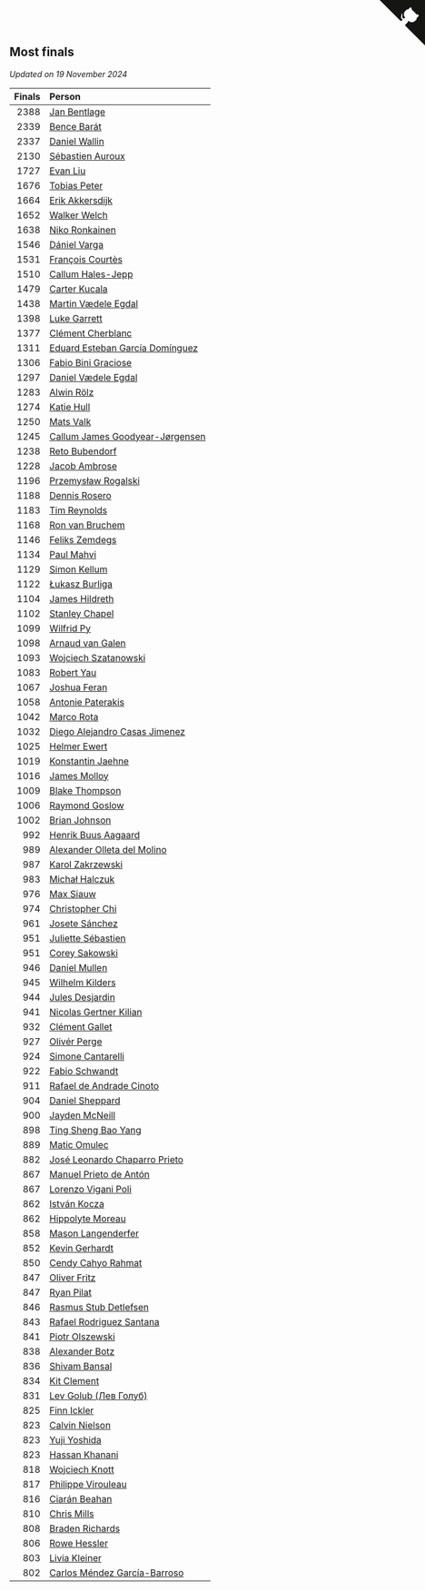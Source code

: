 ## Most finals

*Updated on 19 November 2024*

| Finals | Person |
| ---: | :--- |
| 2388 | [Jan Bentlage](https://www.worldcubeassociation.org/persons/2010BENT01) |
| 2339 | [Bence Barát](https://www.worldcubeassociation.org/persons/2008BARA01) |
| 2337 | [Daniel Wallin](https://www.worldcubeassociation.org/persons/2013WALL03) |
| 2130 | [Sébastien Auroux](https://www.worldcubeassociation.org/persons/2008AURO01) |
| 1727 | [Evan Liu](https://www.worldcubeassociation.org/persons/2009LIUE01) |
| 1676 | [Tobias Peter](https://www.worldcubeassociation.org/persons/2014PETE03) |
| 1664 | [Erik Akkersdijk](https://www.worldcubeassociation.org/persons/2005AKKE01) |
| 1652 | [Walker Welch](https://www.worldcubeassociation.org/persons/2011WELC01) |
| 1638 | [Niko Ronkainen](https://www.worldcubeassociation.org/persons/2010RONK01) |
| 1546 | [Dániel Varga](https://www.worldcubeassociation.org/persons/2008VARG01) |
| 1531 | [François Courtès](https://www.worldcubeassociation.org/persons/2008COUR01) |
| 1510 | [Callum Hales-Jepp](https://www.worldcubeassociation.org/persons/2012HALE01) |
| 1479 | [Carter Kucala](https://www.worldcubeassociation.org/persons/2015KUCA01) |
| 1438 | [Martin Vædele Egdal](https://www.worldcubeassociation.org/persons/2013EGDA02) |
| 1398 | [Luke Garrett](https://www.worldcubeassociation.org/persons/2017GARR05) |
| 1377 | [Clément Cherblanc](https://www.worldcubeassociation.org/persons/2014CHER05) |
| 1311 | [Eduard Esteban García Domínguez](https://www.worldcubeassociation.org/persons/2011EDUA01) |
| 1306 | [Fabio Bini Graciose](https://www.worldcubeassociation.org/persons/2010GRAC02) |
| 1297 | [Daniel Vædele Egdal](https://www.worldcubeassociation.org/persons/2013EGDA01) |
| 1283 | [Alwin Rölz](https://www.worldcubeassociation.org/persons/2016ROLZ01) |
| 1274 | [Katie Hull](https://www.worldcubeassociation.org/persons/2010HULL01) |
| 1250 | [Mats Valk](https://www.worldcubeassociation.org/persons/2007VALK01) |
| 1245 | [Callum James Goodyear-Jørgensen](https://www.worldcubeassociation.org/persons/2012GOOD02) |
| 1238 | [Reto Bubendorf](https://www.worldcubeassociation.org/persons/2012BUBE01) |
| 1228 | [Jacob Ambrose](https://www.worldcubeassociation.org/persons/2010AMBR01) |
| 1196 | [Przemysław Rogalski](https://www.worldcubeassociation.org/persons/2013ROGA02) |
| 1188 | [Dennis Rosero](https://www.worldcubeassociation.org/persons/2010ROSE03) |
| 1183 | [Tim Reynolds](https://www.worldcubeassociation.org/persons/2005REYN01) |
| 1168 | [Ron van Bruchem](https://www.worldcubeassociation.org/persons/2003BRUC01) |
| 1146 | [Feliks Zemdegs](https://www.worldcubeassociation.org/persons/2009ZEMD01) |
| 1134 | [Paul Mahvi](https://www.worldcubeassociation.org/persons/2012MAHV01) |
| 1129 | [Simon Kellum](https://www.worldcubeassociation.org/persons/2016KELL12) |
| 1122 | [Łukasz Burliga](https://www.worldcubeassociation.org/persons/2013BURL01) |
| 1104 | [James Hildreth](https://www.worldcubeassociation.org/persons/2009HILD01) |
| 1102 | [Stanley Chapel](https://www.worldcubeassociation.org/persons/2016CHAP04) |
| 1099 | [Wilfrid Py](https://www.worldcubeassociation.org/persons/2016PYWI01) |
| 1098 | [Arnaud van Galen](https://www.worldcubeassociation.org/persons/2006GALE01) |
| 1093 | [Wojciech Szatanowski](https://www.worldcubeassociation.org/persons/2011SZAT01) |
| 1083 | [Robert Yau](https://www.worldcubeassociation.org/persons/2009YAUR01) |
| 1067 | [Joshua Feran](https://www.worldcubeassociation.org/persons/2011FERA01) |
| 1058 | [Antonie Paterakis](https://www.worldcubeassociation.org/persons/2012PATE01) |
| 1042 | [Marco Rota](https://www.worldcubeassociation.org/persons/2009ROTA01) |
| 1032 | [Diego Alejandro Casas Jimenez](https://www.worldcubeassociation.org/persons/2014JIME05) |
| 1025 | [Helmer Ewert](https://www.worldcubeassociation.org/persons/2015EWER01) |
| 1019 | [Konstantin Jaehne](https://www.worldcubeassociation.org/persons/2015JAEH01) |
| 1016 | [James Molloy](https://www.worldcubeassociation.org/persons/2011MOLL01) |
| 1009 | [Blake Thompson](https://www.worldcubeassociation.org/persons/2010THOM03) |
| 1006 | [Raymond Goslow](https://www.worldcubeassociation.org/persons/2014GOSL01) |
| 1002 | [Brian Johnson](https://www.worldcubeassociation.org/persons/2013JOHN10) |
| 992 | [Henrik Buus Aagaard](https://www.worldcubeassociation.org/persons/2006BUUS01) |
| 989 | [Alexander Olleta del Molino](https://www.worldcubeassociation.org/persons/2008OLLE01) |
| 987 | [Karol Zakrzewski](https://www.worldcubeassociation.org/persons/2014ZAKR01) |
| 983 | [Michał Halczuk](https://www.worldcubeassociation.org/persons/2006HALC01) |
| 976 | [Max Siauw](https://www.worldcubeassociation.org/persons/2017SIAU02) |
| 974 | [Christopher Chi](https://www.worldcubeassociation.org/persons/2014CHIC01) |
| 961 | [Josete Sánchez](https://www.worldcubeassociation.org/persons/2015SANC18) |
| 951 | [Juliette Sébastien](https://www.worldcubeassociation.org/persons/2014SEBA01) |
| 951 | [Corey Sakowski](https://www.worldcubeassociation.org/persons/2011SAKO01) |
| 946 | [Daniel Mullen](https://www.worldcubeassociation.org/persons/2016MULL04) |
| 945 | [Wilhelm Kilders](https://www.worldcubeassociation.org/persons/2010KILD02) |
| 944 | [Jules Desjardin](https://www.worldcubeassociation.org/persons/2010DESJ01) |
| 941 | [Nicolas Gertner Kilian](https://www.worldcubeassociation.org/persons/2013GERT01) |
| 932 | [Clément Gallet](https://www.worldcubeassociation.org/persons/2004GALL02) |
| 927 | [Olivér Perge](https://www.worldcubeassociation.org/persons/2007PERG01) |
| 924 | [Simone Cantarelli](https://www.worldcubeassociation.org/persons/2012CANT02) |
| 922 | [Fabio Schwandt](https://www.worldcubeassociation.org/persons/2014SCHW02) |
| 911 | [Rafael de Andrade Cinoto](https://www.worldcubeassociation.org/persons/2007CINO01) |
| 904 | [Daniel Sheppard](https://www.worldcubeassociation.org/persons/2009SHEP01) |
| 900 | [Jayden McNeill](https://www.worldcubeassociation.org/persons/2012MCNE01) |
| 898 | [Ting Sheng Bao Yang](https://www.worldcubeassociation.org/persons/2008BAOY01) |
| 889 | [Matic Omulec](https://www.worldcubeassociation.org/persons/2010OMUL02) |
| 882 | [José Leonardo Chaparro Prieto](https://www.worldcubeassociation.org/persons/2011CHAP01) |
| 867 | [Manuel Prieto de Antón](https://www.worldcubeassociation.org/persons/2015ANTO04) |
| 867 | [Lorenzo Vigani Poli](https://www.worldcubeassociation.org/persons/2007POLI01) |
| 862 | [István Kocza](https://www.worldcubeassociation.org/persons/2005KOCZ01) |
| 862 | [Hippolyte Moreau](https://www.worldcubeassociation.org/persons/2008MORE02) |
| 858 | [Mason Langenderfer](https://www.worldcubeassociation.org/persons/2013LANG03) |
| 852 | [Kevin Gerhardt](https://www.worldcubeassociation.org/persons/2013GERH01) |
| 850 | [Cendy Cahyo Rahmat](https://www.worldcubeassociation.org/persons/2010RAHM02) |
| 847 | [Oliver Fritz](https://www.worldcubeassociation.org/persons/2014FRIT02) |
| 847 | [Ryan Pilat](https://www.worldcubeassociation.org/persons/2016PILA03) |
| 846 | [Rasmus Stub Detlefsen](https://www.worldcubeassociation.org/persons/2014DETL01) |
| 843 | [Rafael Rodriguez Santana](https://www.worldcubeassociation.org/persons/2012SANT12) |
| 841 | [Piotr Olszewski](https://www.worldcubeassociation.org/persons/2013OLSZ02) |
| 838 | [Alexander Botz](https://www.worldcubeassociation.org/persons/2013BOTZ01) |
| 836 | [Shivam Bansal](https://www.worldcubeassociation.org/persons/2011BANS02) |
| 834 | [Kit Clement](https://www.worldcubeassociation.org/persons/2008CLEM01) |
| 831 | [Lev Golub (Лев Голуб)](https://www.worldcubeassociation.org/persons/2014HOLU01) |
| 825 | [Finn Ickler](https://www.worldcubeassociation.org/persons/2012ICKL01) |
| 823 | [Calvin Nielson](https://www.worldcubeassociation.org/persons/2014NIEL03) |
| 823 | [Yuji Yoshida](https://www.worldcubeassociation.org/persons/2015YOSH01) |
| 823 | [Hassan Khanani](https://www.worldcubeassociation.org/persons/2018KHAN26) |
| 818 | [Wojciech Knott](https://www.worldcubeassociation.org/persons/2011KNOT01) |
| 817 | [Philippe Virouleau](https://www.worldcubeassociation.org/persons/2008VIRO01) |
| 816 | [Ciarán Beahan](https://www.worldcubeassociation.org/persons/2012BEAH01) |
| 810 | [Chris Mills](https://www.worldcubeassociation.org/persons/2014MILL04) |
| 808 | [Braden Richards](https://www.worldcubeassociation.org/persons/2017RICH02) |
| 806 | [Rowe Hessler](https://www.worldcubeassociation.org/persons/2007HESS01) |
| 803 | [Livia Kleiner](https://www.worldcubeassociation.org/persons/2013KLEI03) |
| 802 | [Carlos Méndez García-Barroso](https://www.worldcubeassociation.org/persons/2010GARC02) |


<a href="https://github.com/jonatanklosko/wca_statistics" class="github-corner" aria-label="View source on Github"><svg width="80" height="80" viewBox="0 0 250 250" style="fill:#151513; color:#fff; position: absolute; top: 0; border: 0; right: 0;" aria-hidden="true"><path d="M0,0 L115,115 L130,115 L142,142 L250,250 L250,0 Z"></path><path d="M128.3,109.0 C113.8,99.7 119.0,89.6 119.0,89.6 C122.0,82.7 120.5,78.6 120.5,78.6 C119.2,72.0 123.4,76.3 123.4,76.3 C127.3,80.9 125.5,87.3 125.5,87.3 C122.9,97.6 130.6,101.9 134.4,103.2" fill="currentColor" style="transform-origin: 130px 106px;" class="octo-arm"></path><path d="M115.0,115.0 C114.9,115.1 118.7,116.5 119.8,115.4 L133.7,101.6 C136.9,99.2 139.9,98.4 142.2,98.6 C133.8,88.0 127.5,74.4 143.8,58.0 C148.5,53.4 154.0,51.2 159.7,51.0 C160.3,49.4 163.2,43.6 171.4,40.1 C171.4,40.1 176.1,42.5 178.8,56.2 C183.1,58.6 187.2,61.8 190.9,65.4 C194.5,69.0 197.7,73.2 200.1,77.6 C213.8,80.2 216.3,84.9 216.3,84.9 C212.7,93.1 206.9,96.0 205.4,96.6 C205.1,102.4 203.0,107.8 198.3,112.5 C181.9,128.9 168.3,122.5 157.7,114.1 C157.9,116.9 156.7,120.9 152.7,124.9 L141.0,136.5 C139.8,137.7 141.6,141.9 141.8,141.8 Z" fill="currentColor" class="octo-body"></path></svg></a><style>.github-corner:hover .octo-arm{animation:octocat-wave 560ms ease-in-out}@keyframes octocat-wave{0%,100%{transform:rotate(0)}20%,60%{transform:rotate(-25deg)}40%,80%{transform:rotate(10deg)}}@media (max-width:500px){.github-corner:hover .octo-arm{animation:none}.github-corner .octo-arm{animation:octocat-wave 560ms ease-in-out}}</style>
